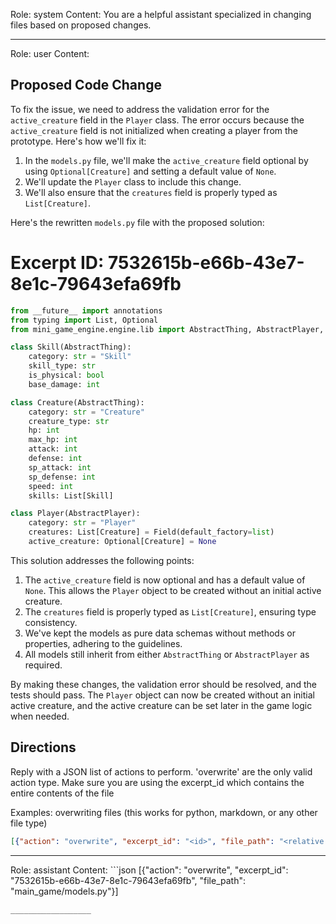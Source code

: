 Role: system
Content: You are a helpful assistant specialized in changing files based on proposed changes.
__________________
Role: user
Content: 
## Proposed Code Change
To fix the issue, we need to address the validation error for the `active_creature` field in the `Player` class. The error occurs because the `active_creature` field is not initialized when creating a player from the prototype. Here's how we'll fix it:

1. In the `models.py` file, we'll make the `active_creature` field optional by using `Optional[Creature]` and setting a default value of `None`.
2. We'll update the `Player` class to include this change.
3. We'll also ensure that the `creatures` field is properly typed as `List[Creature]`.

Here's the rewritten `models.py` file with the proposed solution:

# Excerpt ID: 7532615b-e66b-43e7-8e1c-79643efa69fb
```python main_game/models.py
from __future__ import annotations
from typing import List, Optional
from mini_game_engine.engine.lib import AbstractThing, AbstractPlayer, Field

class Skill(AbstractThing):
    category: str = "Skill"
    skill_type: str
    is_physical: bool
    base_damage: int

class Creature(AbstractThing):
    category: str = "Creature"
    creature_type: str
    hp: int
    max_hp: int
    attack: int
    defense: int
    sp_attack: int
    sp_defense: int
    speed: int
    skills: List[Skill]

class Player(AbstractPlayer):
    category: str = "Player"
    creatures: List[Creature] = Field(default_factory=list)
    active_creature: Optional[Creature] = None
```

This solution addresses the following points:

1. The `active_creature` field is now optional and has a default value of `None`. This allows the `Player` object to be created without an initial active creature.
2. The `creatures` field is properly typed as `List[Creature]`, ensuring type consistency.
3. We've kept the models as pure data schemas without methods or properties, adhering to the guidelines.
4. All models still inherit from either `AbstractThing` or `AbstractPlayer` as required.

By making these changes, the validation error should be resolved, and the tests should pass. The `Player` object can now be created without an initial active creature, and the active creature can be set later in the game logic when needed.

## Directions
Reply with a JSON list of actions to perform. 'overwrite' are the only valid action type. 
Make sure you are using the excerpt_id which contains the entire contents of the file

Examples:
overwriting files (this works for python, markdown, or any other file type)
```json output_example1
[{"action": "overwrite", "excerpt_id": "<id>", "file_path": "<relative file path>"}]
```

__________________
Role: assistant
Content: ```json
[{"action": "overwrite", "excerpt_id": "7532615b-e66b-43e7-8e1c-79643efa69fb", "file_path": "main_game/models.py"}]
```
__________________
